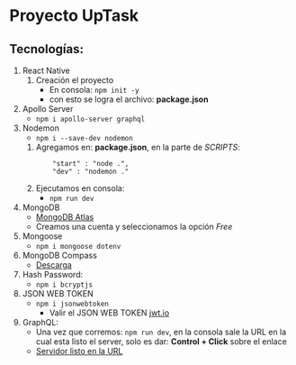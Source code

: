 # Proyecto UpTask

## Tecnologías:
1. React Native
    1. Creación el proyecto
        - En consola: `npm init -y`
        - con esto se logra el archivo: **package.json**
1. Apollo Server
    - `npm i apollo-server graphql`
1. Nodemon
    - `npm i --save-dev nodemon`
    1. Agregamos en: **package.json**, en la parte de _SCRIPTS_:
        ```
            "start" : "node .",
            "dev" : "nodemon ."
        ```
    1. Ejecutamos en consola:
        - `npm run dev`
1. MongoDB
    - [MongoDB Atlas](https://www.mongodb.com/es/cloud/atlas/lp/try4)
    - Creamos una cuenta y seleccionamos la opción _Free_
1. Mongoose
    - `npm i mongoose dotenv`
1. MongoDB Compass
    - [Descarga](https://www.mongodb.com/try/download/compass)
1. Hash Password:
    - `npm i bcryptjs`
1. JSON WEB TOKEN
    - `npm i jsonwebtoken`
        - Valir el JSON WEB TOKEN [jwt.io](https://jwt.io/)
1. GraphQL:
    - Una vez que corremos: `npm run dev`, en la consola sale la URL en la cual esta listo el server, solo es dar: **Control + Click** sobre el enlace
    - [Servidor listo en la URL](http://localhost:4000/)
